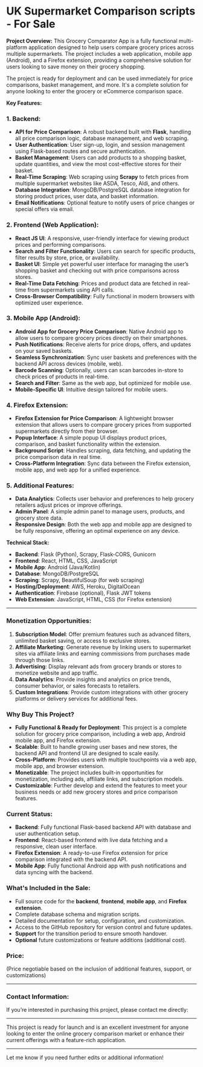 # UK Supermarket Comparison scripts - For Sale

**Project Overview:**
This Grocery Comparator App is a fully functional multi-platform application designed to help users compare grocery prices across multiple supermarkets. The project includes a web application, mobile app (Android), and a Firefox extension, providing a comprehensive solution for users looking to save money on their grocery shopping.

The project is ready for deployment and can be used immediately for price comparisons, basket management, and more. It's a complete solution for anyone looking to enter the grocery or eCommerce comparison space.

**Key Features:**

### 1. **Backend:**
   - **API for Price Comparison**: A robust backend built with **Flask**, handling all price comparison logic, database management, and web scraping.
   - **User Authentication**: User sign-up, login, and session management using Flask-based routes and secure authentication.
   - **Basket Management**: Users can add products to a shopping basket, update quantities, and view the most cost-effective stores for their basket.
   - **Real-Time Scraping**: Web scraping using **Scrapy** to fetch prices from multiple supermarket websites like ASDA, Tesco, Aldi, and others.
   - **Database Integration**: MongoDB/PostgreSQL database integration for storing product prices, user data, and basket information.
   - **Email Notifications**: Optional feature to notify users of price changes or special offers via email.

### 2. **Frontend (Web Application):**
   - **React JS UI**: A responsive, user-friendly interface for viewing product prices and performing comparisons.
   - **Search and Filter Functionality**: Users can search for specific products, filter results by store, price, or availability.
   - **Basket UI**: Simple yet powerful user interface for managing the user’s shopping basket and checking out with price comparisons across stores.
   - **Real-Time Data Fetching**: Prices and product data are fetched in real-time from supermarkets using API calls.
   - **Cross-Browser Compatibility**: Fully functional in modern browsers with optimized user experience.

### 3. **Mobile App (Android):**
   - **Android App for Grocery Price Comparison**: Native Android app to allow users to compare grocery prices directly on their smartphones.
   - **Push Notifications**: Receive alerts for price drops, offers, and updates on your saved baskets.
   - **Seamless Synchronization**: Sync user baskets and preferences with the backend API across devices (mobile, web).
   - **Barcode Scanning**: Optionally, users can scan barcodes in-store to check prices of products in real-time.
   - **Search and Filter**: Same as the web app, but optimized for mobile use.
   - **Mobile-Specific UI**: Intuitive design tailored for mobile users.

### 4. **Firefox Extension:**
   - **Firefox Extension for Price Comparison**: A lightweight browser extension that allows users to compare grocery prices from supported supermarkets directly from their browser.
   - **Popup Interface**: A simple popup UI displays product prices, comparison, and basket functionality within the extension.
   - **Background Script**: Handles scraping, data fetching, and updating the price comparison data in real time.
   - **Cross-Platform Integration**: Sync data between the Firefox extension, mobile app, and web app for a unified experience.

### 5. **Additional Features:**
   - **Data Analytics**: Collects user behavior and preferences to help grocery retailers adjust prices or improve offerings.
   - **Admin Panel**: A simple admin panel to manage users, products, and grocery store data.
   - **Responsive Design**: Both the web app and mobile app are designed to be fully responsive, offering an optimal experience on any device.

**Technical Stack:**
- **Backend**: Flask (Python), Scrapy, Flask-CORS, Gunicorn
- **Frontend**: React, HTML, CSS, JavaScript
- **Mobile App**: Android (Java/Kotlin)
- **Database**: MongoDB/PostgreSQL
- **Scraping**: Scrapy, BeautifulSoup (for web scraping)
- **Hosting/Deployment**: AWS, Heroku, DigitalOcean
- **Authentication**: Firebase (optional), Flask JWT tokens
- **Web Extension**: JavaScript, HTML, CSS (for Firefox extension)

---

### **Monetization Opportunities:**

1. **Subscription Model**: Offer premium features such as advanced filters, unlimited basket saving, or access to exclusive stores.
2. **Affiliate Marketing**: Generate revenue by linking users to supermarket sites via affiliate links and earning commissions from purchases made through those links.
3. **Advertising**: Display relevant ads from grocery brands or stores to monetize website and app traffic.
4. **Data Analytics**: Provide insights and analytics on price trends, consumer behavior, or sales forecasts to retailers.
5. **Custom Integrations**: Provide custom integrations with other grocery platforms or delivery services for additional fees.

### **Why Buy This Project?**
- **Fully Functional & Ready for Deployment**: This project is a complete solution for grocery price comparison, including a web app, Android mobile app, and Firefox extension.
- **Scalable**: Built to handle growing user bases and new stores, the backend API and frontend UI are designed to scale easily.
- **Cross-Platform**: Provides users with multiple touchpoints via a web app, mobile app, and browser extension.
- **Monetizable**: The project includes built-in opportunities for monetization, including ads, affiliate links, and subscription models.
- **Customizable**: Further develop and extend the features to meet your business needs or add new grocery stores and price comparison features.

### **Current Status:**
- **Backend**: Fully functional Flask-based backend API with database and user authentication setup.
- **Frontend**: React-based frontend with live data fetching and a responsive, clean user interface.
- **Firefox Extension**: A ready-to-use Firefox extension for price comparison integrated with the backend API.
- **Mobile App**: Fully functional Android app with push notifications and data syncing with the backend.

### **What's Included in the Sale:**
- Full source code for the **backend**, **frontend**, **mobile app**, and **Firefox extension**.
- Complete database schema and migration scripts.
- Detailed documentation for setup, configuration, and customization.
- Access to the GitHub repository for version control and future updates.
- **Support** for the transition period to ensure smooth handover.
- **Optional** future customizations or feature additions (additional cost).

### **Price:**
(Price negotiable based on the inclusion of additional features, support, or customizations)

---

### **Contact Information:**
If you’re interested in purchasing this project, please contact me directly:


---

This project is ready for launch and is an excellent investment for anyone looking to enter the online grocery comparison market or enhance their current offerings with a feature-rich application.

---

Let me know if you need further edits or additional information!
